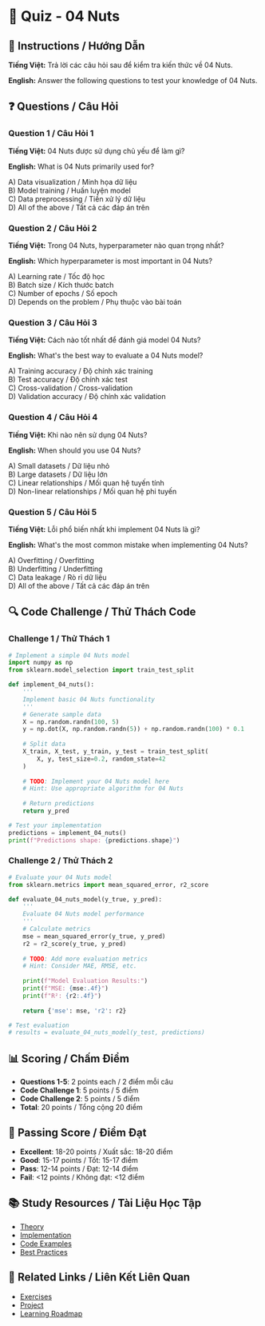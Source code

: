 # 🧠 Quiz - 04 Nuts

## 📝 Instructions / Hướng Dẫn

**Tiếng Việt:** Trả lời các câu hỏi sau để kiểm tra kiến thức về 04 Nuts.

**English:** Answer the following questions to test your knowledge of 04 Nuts.

## ❓ Questions / Câu Hỏi

### Question 1 / Câu Hỏi 1
**Tiếng Việt:** 04 Nuts được sử dụng chủ yếu để làm gì?

**English:** What is 04 Nuts primarily used for?

A) Data visualization / Minh họa dữ liệu  
B) Model training / Huấn luyện model  
C) Data preprocessing / Tiền xử lý dữ liệu  
D) All of the above / Tất cả các đáp án trên

### Question 2 / Câu Hỏi 2
**Tiếng Việt:** Trong 04 Nuts, hyperparameter nào quan trọng nhất?

**English:** Which hyperparameter is most important in 04 Nuts?

A) Learning rate / Tốc độ học  
B) Batch size / Kích thước batch  
C) Number of epochs / Số epoch  
D) Depends on the problem / Phụ thuộc vào bài toán

### Question 3 / Câu Hỏi 3
**Tiếng Việt:** Cách nào tốt nhất để đánh giá model 04 Nuts?

**English:** What's the best way to evaluate a 04 Nuts model?

A) Training accuracy / Độ chính xác training  
B) Test accuracy / Độ chính xác test  
C) Cross-validation / Cross-validation  
D) Validation accuracy / Độ chính xác validation

### Question 4 / Câu Hỏi 4
**Tiếng Việt:** Khi nào nên sử dụng 04 Nuts?

**English:** When should you use 04 Nuts?

A) Small datasets / Dữ liệu nhỏ  
B) Large datasets / Dữ liệu lớn  
C) Linear relationships / Mối quan hệ tuyến tính  
D) Non-linear relationships / Mối quan hệ phi tuyến

### Question 5 / Câu Hỏi 5
**Tiếng Việt:** Lỗi phổ biến nhất khi implement 04 Nuts là gì?

**English:** What's the most common mistake when implementing 04 Nuts?

A) Overfitting / Overfitting  
B) Underfitting / Underfitting  
C) Data leakage / Rò rỉ dữ liệu  
D) All of the above / Tất cả các đáp án trên

## 🔍 Code Challenge / Thử Thách Code

### Challenge 1 / Thử Thách 1
```python
# Implement a simple 04 Nuts model
import numpy as np
from sklearn.model_selection import train_test_split

def implement_04_nuts():
    '''
    Implement basic 04 Nuts functionality
    '''
    # Generate sample data
    X = np.random.randn(100, 5)
    y = np.dot(X, np.random.randn(5)) + np.random.randn(100) * 0.1
    
    # Split data
    X_train, X_test, y_train, y_test = train_test_split(
        X, y, test_size=0.2, random_state=42
    )
    
    # TODO: Implement your 04 Nuts model here
    # Hint: Use appropriate algorithm for 04 Nuts
    
    # Return predictions
    return y_pred

# Test your implementation
predictions = implement_04_nuts()
print(f"Predictions shape: {predictions.shape}")
```

### Challenge 2 / Thử Thách 2
```python
# Evaluate your 04 Nuts model
from sklearn.metrics import mean_squared_error, r2_score

def evaluate_04_nuts_model(y_true, y_pred):
    '''
    Evaluate 04 Nuts model performance
    '''
    # Calculate metrics
    mse = mean_squared_error(y_true, y_pred)
    r2 = r2_score(y_true, y_pred)
    
    # TODO: Add more evaluation metrics
    # Hint: Consider MAE, RMSE, etc.
    
    print(f"Model Evaluation Results:")
    print(f"MSE: {mse:.4f}")
    print(f"R²: {r2:.4f}")
    
    return {'mse': mse, 'r2': r2}

# Test evaluation
# results = evaluate_04_nuts_model(y_test, predictions)
```

## 📊 Scoring / Chấm Điểm

- **Questions 1-5**: 2 points each / 2 điểm mỗi câu
- **Code Challenge 1**: 5 points / 5 điểm
- **Code Challenge 2**: 5 points / 5 điểm
- **Total**: 20 points / Tổng cộng 20 điểm

## 🎯 Passing Score / Điểm Đạt

- **Excellent**: 18-20 points / Xuất sắc: 18-20 điểm
- **Good**: 15-17 points / Tốt: 15-17 điểm  
- **Pass**: 12-14 points / Đạt: 12-14 điểm
- **Fail**: <12 points / Không đạt: <12 điểm

## 📚 Study Resources / Tài Liệu Học Tập

- [Theory](./THEORY_04_nuts.md)
- [Implementation](./IMPLEMENTATION_04_nuts.md)
- [Code Examples](./CODE_EXAMPLES_04_nuts.md)
- [Best Practices](./BEST_PRACTICES_04_nuts.md)

## 🔗 Related Links / Liên Kết Liên Quan

- [Exercises](./EXERCISES_04_nuts.md)
- [Project](./PROJECT_04_nuts.md)
- [Learning Roadmap](./LEARNING_ROADMAP_04_nuts.md)
